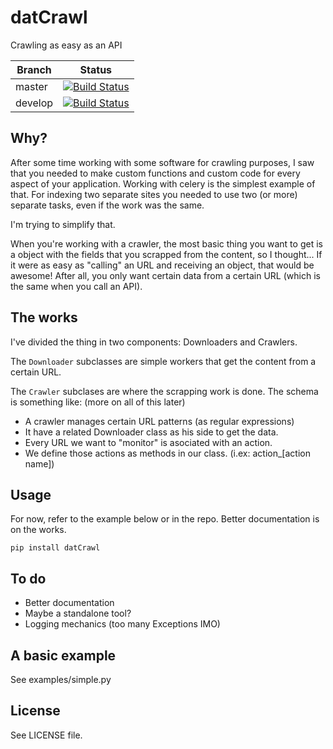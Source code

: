 datCrawl
========
Crawling as easy as an API


Branch | Status
------ | ------
master | [![Build Status](https://api.travis-ci.org/fmartingr/datCrawl.png)](https://travis-ci.org/fmartingr/datCrawl)
develop | [![Build Status](https://api.travis-ci.org/fmartingr/datCrawl.png?branch=develop)](https://travis-ci.org/fmartingr/datCrawl)

## Why?
After some time working with some software for crawling purposes, I saw that you needed to make custom functions and custom code for every aspect of your application. Working with celery is the simplest example of that. For indexing two separate sites you needed to use two (or more) separate tasks, even if the work was the same.

I'm trying to simplify that.

When you're working with a crawler, the most basic thing you want to get is a object with the fields that you scrapped from the content, so I thought... If it were as easy as "calling" an URL and receiving an object, that would be awesome! After all, you only want certain data from a certain URL (which is the same when you call an API).

## The works
I've divided the thing in two components: Downloaders and Crawlers.

The `Downloader` subclasses are simple workers that get the content from a certain URL.

The `Crawler` subclases are where the scrapping work is done. The schema is something like: (more on all of this later)

- A crawler manages certain URL patterns (as regular expressions)
- It have a related Downloader class as his side to get the data.
- Every URL we want to "monitor" is asociated with an action.
- We define those actions as methods in our class. (i.ex: action_[action name])

## Usage

For now, refer to the example below or in the repo. Better documentation is on the works.

```
pip install datCrawl
```

## To do

- Better documentation
- Maybe a standalone tool?
- Logging mechanics (too many Exceptions IMO)

## A basic example

See examples/simple.py

## License

See LICENSE file.
